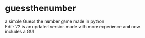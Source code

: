 # guessthenumber
a simple Guess the number game made in python <br>
Edit: V2 is an updated version made with more experience and now includes a GUI
